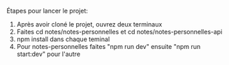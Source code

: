 Étapes pour lancer le projet:

1. Après avoir cloné le projet, ouvrez deux terminaux
2. Faites cd notes/notes-personnelles et cd notes/notes-personnelles-api
3. npm install dans chaque teminal
4. Pour notes-personnelles faites "npm run dev" ensuite "npm run start:dev" pour l'autre
